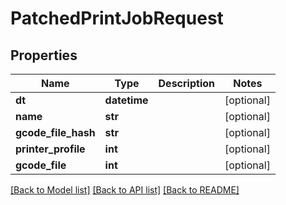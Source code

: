 # PatchedPrintJobRequest

## Properties
Name | Type | Description | Notes
------------ | ------------- | ------------- | -------------
**dt** | **datetime** |  | [optional] 
**name** | **str** |  | [optional] 
**gcode_file_hash** | **str** |  | [optional] 
**printer_profile** | **int** |  | [optional] 
**gcode_file** | **int** |  | [optional] 

[[Back to Model list]](../README.md#documentation-for-models) [[Back to API list]](../README.md#documentation-for-api-endpoints) [[Back to README]](../README.md)


